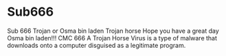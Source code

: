 # Sub666
Sub 666 Trojan or Osma bin laden Trojan horse
Hope you have a great day Osma bin laden!!! 
CMC 666
A Trojan Horse Virus is a type of malware that downloads onto a computer disguised as a legitimate program.
